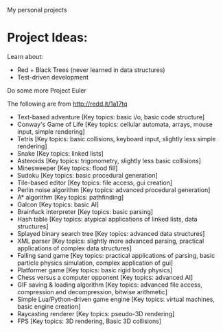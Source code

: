 My personal projects

Project Ideas:
==============

Learn about:
* Red + Black Trees (never learned in data structures)
* Test-driven development

Do some more Project Euler

The following are from http://redd.it/1a17tq
* Text-based adventure [Key topics: basic i/o, basic code structure]
* Conway's Game of Life [Key topics: cellular automata, arrays, mouse input, simple rendering]
* Tetris [Key topics: basic collisions, keyboard input, slightly less simple rendering]
* Snake [Key topics: linked lists]
* Asteroids [Key topics: trigonometry, slightly less basic collisions]
* Minesweeper [Key topics: flood fill]
* Sudoku [Key topics: basic procedural generation]
* Tile-based editor [Key topics: file access, gui creation]
* Perlin noise algorithm [Key topics: advanced procedural generation]
* A\* algorithm [Key topics: pathfinding]
* Galcon [Key topics: basic AI]
* Brainfuck interpreter [Key topics: basic parsing]
* Hash table [Key topics: atypical applications of linked lists, data structures]
* Splayed binary search tree [Key topics: advanced data structures]
* XML parser [Key topics: slightly more advanced parsing, practical applications of complex data structures]
* Falling sand game [Key topics: practical applications of parsing, basic particle physics simulation, complex application of gui]
* Platformer game [Key topics: basic rigid body physics]
* Chess versus a computer opponent [Key topics: advanced AI]
* GIF saving & loading algorithm [Key topics: advanced file access, compression and decompression, bitwise arithmetic]
* Simple Lua/Python-driven game engine [Key topics: virtual machines, basic engine creation]
* Raycasting renderer [Key topics: pseudo-3D rendering]
* FPS [Key topics: 3D rendering, Basic 3D collisions]

